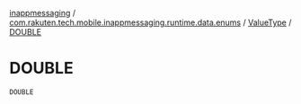 [inappmessaging](../../index.md) / [com.rakuten.tech.mobile.inappmessaging.runtime.data.enums](../index.md) / [ValueType](index.md) / [DOUBLE](./-d-o-u-b-l-e.md)

# DOUBLE

`DOUBLE`